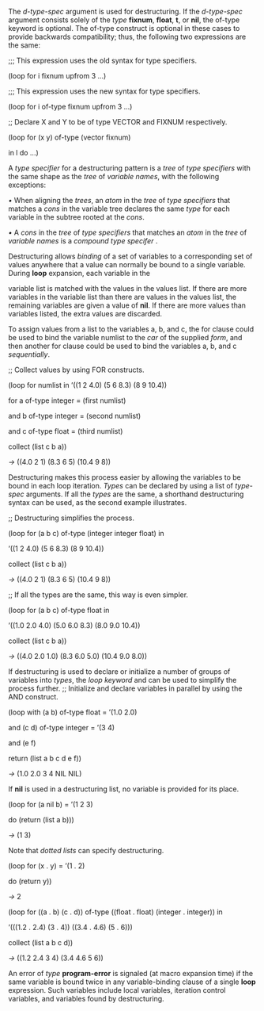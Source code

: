  



The *d-type-spec* argument is used for destructuring. If the *d-type-spec* argument consists solely of the *type* **fixnum**, **float**, **t**, or **nil**, the of-type keyword is optional. The of-type construct is optional in these cases to provide backwards compatibility; thus, the following two expressions are the same: 



;;; This expression uses the old syntax for type specifiers. 



(loop for i fixnum upfrom 3 ...) 



;;; This expression uses the new syntax for type specifiers. 



(loop for i of-type fixnum upfrom 3 ...) 



;; Declare X and Y to be of type VECTOR and FIXNUM respectively. 



(loop for (x y) of-type (vector fixnum) 



in l do ...) 



A *type specifier* for a destructuring pattern is a *tree* of *type specifiers* with the same shape as the *tree* of *variable names*, with the following exceptions: 



*•* When aligning the *trees*, an *atom* in the *tree* of *type specifiers* that matches a *cons* in the variable tree declares the same *type* for each variable in the subtree rooted at the *cons*. 



*•* A *cons* in the *tree* of *type specifiers* that matches an *atom* in the *tree* of *variable names* is a *compound type specifer* . 



Destructuring allows *binding* of a set of variables to a corresponding set of values anywhere that a value can normally be bound to a single variable. During **loop** expansion, each variable in the 







 



 



variable list is matched with the values in the values list. If there are more variables in the variable list than there are values in the values list, the remaining variables are given a value of **nil**. If there are more values than variables listed, the extra values are discarded. 



To assign values from a list to the variables a, b, and c, the for clause could be used to bind the variable numlist to the *car* of the supplied *form*, and then another for clause could be used to bind the variables a, b, and c *sequentially*. 



;; Collect values by using FOR constructs. 



(loop for numlist in ’((1 2 4.0) (5 6 8.3) (8 9 10.4)) 



for a of-type integer = (first numlist) 



and b of-type integer = (second numlist) 



and c of-type float = (third numlist) 



collect (list c b a)) 



*→* ((4.0 2 1) (8.3 6 5) (10.4 9 8)) 



Destructuring makes this process easier by allowing the variables to be bound in each loop iteration. *Types* can be declared by using a list of *type-spec* arguments. If all the *types* are the same, a shorthand destructuring syntax can be used, as the second example illustrates. 



;; Destructuring simplifies the process. 



(loop for (a b c) of-type (integer integer float) in 



’((1 2 4.0) (5 6 8.3) (8 9 10.4)) 



collect (list c b a)) 



*→* ((4.0 2 1) (8.3 6 5) (10.4 9 8)) 



;; If all the types are the same, this way is even simpler. 



(loop for (a b c) of-type float in 



’((1.0 2.0 4.0) (5.0 6.0 8.3) (8.0 9.0 10.4)) 



collect (list c b a)) 



*→* ((4.0 2.0 1.0) (8.3 6.0 5.0) (10.4 9.0 8.0)) 



If destructuring is used to declare or initialize a number of groups of variables into *types*, the *loop keyword* and can be used to simplify the process further. ;; Initialize and declare variables in parallel by using the AND construct. 



(loop with (a b) of-type float = ’(1.0 2.0) 



and (c d) of-type integer = ’(3 4) 



and (e f) 



return (list a b c d e f)) 



*→* (1.0 2.0 3 4 NIL NIL) 



If **nil** is used in a destructuring list, no variable is provided for its place. 



(loop for (a nil b) = ’(1 2 3) 



do (return (list a b))) 



*→* (1 3) 







 



 



Note that *dotted lists* can specify destructuring. 



(loop for (x . y) = ’(1 . 2) 



do (return y)) 



*→* 2 



(loop for ((a . b) (c . d)) of-type ((float . float) (integer . integer)) in 



’(((1.2 . 2.4) (3 . 4)) ((3.4 . 4.6) (5 . 6))) 



collect (list a b c d)) 



*→* ((1.2 2.4 3 4) (3.4 4.6 5 6)) 



An error of *type* **program-error** is signaled (at macro expansion time) if the same variable is bound twice in any variable-binding clause of a single **loop** expression. Such variables include local variables, iteration control variables, and variables found by destructuring. 



